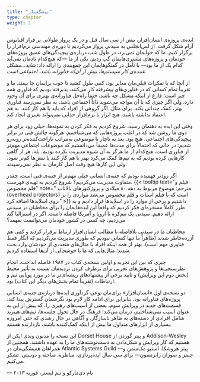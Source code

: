 ```yaml
---
title: "پیشگفتار"
type: chapter
weight: 2
---
```


ایده‌ی پروژه‌ی انسان‌افزار، بیش از سی سال قبل و در یک پرواز طولانی بر فراز اقیانوس آرام شکل گرفت. از لس‌انجلس به سیدنی پرواز می‌کردیم تا دوره‌ی مهندسی نرم‌افزار را برگزار کنیم. ما که خوابمان نمی‌برد، در طول شب درباره‌ی پیچیدگی‌های عمیق پروژه‌های خودمان و پروژه‌های مشتری‌هایمان گپ زدیم. یکی از ما —که هیچ‌کدام یادمان نمی‌آید کدام یک از ما بود— با تأمل در گفتگوهایمان این جمع‌بندی را ارائه داد:
<em>شاید...مشکل عمده‌ی کار سیستم‌ها، بیش از آن‌که فناورانه باشد، اجتماعی است.</em>

از آنجا که با تفکرات قبلی‌مان مغایر بود، کمی طول کشید تا خوب برایمان جا بیفتد. ما و تقریباً تمام کسانی که در فناوری‌های پیشرفته کار می‌کنند، پذیرفته بودیم که فناوری همه‌ چیز است؛ فارغ از اینکه مشکل چه باشد، حتماً راه‌حل فناورانه‌ی بهتری برای آن وجود دارد. ولی اگر چیزی که با آن مواجه می‌شوید ذاتاً اجتماعی باشد، به نظر نمی‌رسد فناوری بهتر، کمک چندانی بکند. برای مثال، اگر گروهی از افراد که باید با هم کار کنند، به هم اعتماد نداشته باشند، هیچ ابزار یا نرم‌افزار جذابی نمی‌تواند تغییری ایجاد کند.

وقتی این ایده به ذهنمان رسید، شروع کردیم به فکر کردن به نمونه‌ها. خیلی زود برای هر دوی ما روشن شد که در اغلب پروژه‌هایی که می‌شناختیم، هرگونه چالش فنی در برابر پیچیدگی‌های اجتماعی، هیچ بود. بعد به ناچار با موضوعی به‌مراتب ناراحت‌کننده‌تر روبه‌رو شدیم: در حالی که احتمالاً برای مدت‌ها عمیقاَ می‌دانستیم که موضوعات اجتماعی مهم‌تر از فناوری است، هیچ‌کدام از ما هرگز به آن شیوه مدیریت نکرده بودیم. بله، هر از گاهی کارهایی کرده بودیم که به تیم‌ها کمک می‌کرد بهتر با هم کار کنند یا تنش‌ها کم‌تر شود، ولی این کارها هیچ وقت اصل کارمان به نظر نمی‌رسیدند.

اگر زودتر فهمیده بودیم که جنبه‌ی انسانی خیلی مهم‌تر از جنبه‌ی فنی است، چقدر متفاوت مدیریت می‌کردیم؟ شروع کردیم به تهیه‌ی فهرست. {{< tooltip text="فیلم و قلم مخصوص" note=" مترجم: موضوع مربوط به دهه ۸۰ میلادی و پروژکتورهای بالاتاب (overhead projectors) است که با فیلم استات و قلم مخصوص می‌شد مواردی را بر روی اسلایدها اضافه کرد." >}} داشتیم و برخی از موارد را در اسلایدها قرار دادیم و به طرز کاملاً مسخره‌ای فکر کردیم که واقعاً این ایده‌هایمان را برای مخاطبان در سیدنی ارائه دهیم. سیدنی یک نیم‌کره با اروپا و آمریکا فاصله داشت. اگر در استرالیا گند می‌زدیم، چه کسی در کشور خودمان می‌توانست بفهمد؟

مخاطبان ما در سیدنی بلافاصله با مطالب انسان‌افزار ارتباط برقرار کردند و کمی هم آزرده‌خاطر شدند (ظاهراً ما تنها کسانی نبودیم که طوری مدیریت می‌کردیم که انگار فقط فناوری مهم است). بهتر از همه اینکه افراد با مثال‌های متعددی از خودشان وارد بحث شدند؛ مثال‌هایی که ما با خوشحالی از آن‌ها استفاده کردیم.

چیزی که بین این تجربه و اولین نسخه‌ی کتاب در ۱۹۸۷ فاصله انداخت، انجام نظرسنجی‌ها و پژوهش‌های تجربی برای برطرف کردن تردیدمان نسبت به تأثیر محیط (بخش دوم این ویرایش) و تایید برخی از پیشنهادهای ریشه‌ای‌تر ما در مورد پویایی تیم و ارتباطات (تقریباً تمام بخش‌های دیگر این کتاب) بود.

دو نسخه‌ی اول «انسان‌افزار» برای‌مان نوعی گردآوری ایده‌ها درباره‌ی جنبه‌ی انسانی پروژه‌های فناورانه بود، بنابراین برای ادامه کار لازم بود نگرشمان گسترش پیدا کند. قسمت‌های جدید در ویرایش سوم، بعضی از آسیب‌های رهبری را، که پیش از این به عنوان آسیب نمی‌شناختیم، درمان می‌کند؛ فرهنگ در حال تحول جلسه‌ها، تیم‌های هیبرید شامل افرادی از دسته‌های به ظاهر ناسازگار، و آگاهی در حال رشدی که حتی امروزه بسیاری از ابزارهای متداول ما بیش از اینکه کمک‌کننده باشند، بازدارنده هستند.

این نسخه را مدیون وندی ایکن از Dorset House و پیتر گوردن از Addison-Wesley هستیم که کار ویرایش و شکل‌دادن به دست‌نوشته‌های ما را به عهده داشتند. همچنین از همراهان همیشگی‌مان در Atlantic Systems Guild —پیتر هروشکا، استیو مک‌منمن و جیمز و سوزان رابرتسون— برای سی سال ایده‌پردازی، مناظره، مباحثه و دوستی، تشکر می‌کنیم. 

— تام دی‌مارکو و تیم لیستر، فوریه ۲۰۱۳